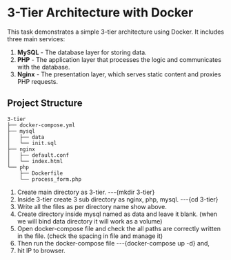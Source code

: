 # 3-Tier Architecture with Docker

This task demonstrates a simple 3-tier architecture using Docker. It includes three main services:

1. **MySQL** - The database layer for storing data.
2. **PHP** - The application layer that processes the logic and communicates with the database.
3. **Nginx** - The presentation layer, which serves static content and proxies PHP requests.

## Project Structure

```plaintext
3-tier
├── docker-compose.yml        
├── mysql
│   ├── data                 
│   └── init.sql              
├── nginx
│   ├── default.conf          
│   └── index.html          
└── php
    ├── Dockerfile            
    └── process_form.php      

```
1. Create main directory as 3-tier.       ---{mkdir 3-tier}
2. Inside 3-tier create 3 sub directory as nginx, php, mysql.    ---{cd 3-tier}
3. Write all the files as per directory name show above.
4. Create directory inside mysql named as data and leave it blank. (when we will bind data directory it will work as a volume)
5. Open docker-compose file and check the all paths are correctly written in the file. (check the spacing in file and manage it)
6. Then run the docker-compose file  ---{docker-compose up -d} and,
7. hit IP to browser.     
